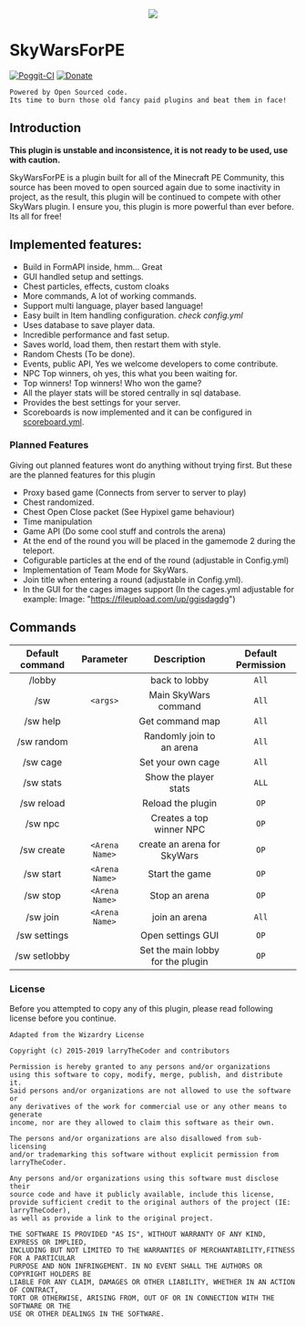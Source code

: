 <p align="center">
  <img src="https://cdn.discordapp.com/attachments/514331305111191563/662292362223026216/SkyWarsForPE.png"/>
</p>


# SkyWarsForPE
[![Poggit-CI](https://poggit.pmmp.io/ci.shield/larryTheCoder/SkyWarsForPE/SkyWarsForPE)](https://poggit.pmmp.io/ci/larryTheCoder/SkyWarsForPE/SkyWarsForPE) [![Donate](https://img.shields.io/badge/donate-PayPal-yellow.svg?style=flat-square)](http://www.paypal.me/Permeable)

    Powered by Open Sourced code.
    Its time to burn those old fancy paid plugins and beat them in face!

## Introduction
**This plugin is unstable and inconsistence, it is not ready to be used, use with caution.**

SkyWarsForPE is a plugin built for all of the Minecraft PE Community, this source has been moved to open sourced again due to some inactivity in project, as the result, this plugin will be continued to compete with other SkyWars plugin. I ensure you, this plugin is more powerful than ever before. Its all for free!

## Implemented features:
- Build in FormAPI inside, hmm... Great
- GUI handled setup and settings.
- Chest particles, effects, custom cloaks
- More commands, A lot of working commands.
- Support multi language, player based language!
- Easy built in Item handling configuration. _check config.yml_
- Uses database to save player data.
- Incredible performance and fast setup.
- Saves world, load them, then restart them with style.
- Random Chests (To be done).
- Events, public API, Yes we welcome developers to come contribute.
- NPC Top winners, oh yes, this what you been waiting for.
- Top winners! Top winners! Who won the game?
- All the player stats will be stored centrally in sql database.
- Provides the best settings for your server.
- Scoreboards is now implemented and it can be configured in [scoreboard.yml](https://github.com/larryTheCoder/SkyWarsForPE/blob/master/resources/scoreboard.yml).

### Planned Features
Giving out planned features wont do anything without trying first. But these are the planned features for this plugin

- Proxy based game (Connects from server to server to play)
- Chest randomized.
- Chest Open Close packet (See Hypixel game behaviour)
- Time manipulation
- Game API (Do some cool stuff and controls the arena)
- At the end of the round you will be placed in the gamemode 2 during the teleport.
- Cofigurable particles at the end of the round (adjustable in Config.yml)
- Implementation of Team Mode for SkyWars.
- Join title when entering a round (adjustable in Config.yml).
- In the GUI for the cages images support (In the cages.yml adjustable for example: Image: "https://fileupload.com/up/ggisdagdg")


## Commands
| Default command | Parameter | Description | Default Permission |
| :-----: | :-------: | :---------: | :-------: |
| /lobby | | back to lobby | `All` |
| /sw |`<args>` | Main SkyWars command | `All` |
| /sw help | | Get command map | `All` |
| /sw random | | Randomly join to an arena | `All` |
| /sw cage | | Set your own cage | `All` |
| /sw stats | | Show the player stats | `ALL`|
| /sw reload | | Reload the plugin | `OP` |
| /sw npc | | Creates a top winner NPC | `OP` |
| /sw create | `<Arena Name>` | create an arena for SkyWars | `OP` |
| /sw start | `<Arena Name>` | Start the game | `OP` |
| /sw stop | `<Arena Name>` | Stop an arena | `OP` |
| /sw join | `<Arena Name>` | join an arena | `All` |
| /sw settings | | Open settings GUI | `OP` |
| /sw setlobby | | Set the main lobby for the plugin | `OP` |

### License
Before you attempted to copy any of this plugin, please read following license before you continue.

    Adapted from the Wizardry License

    Copyright (c) 2015-2019 larryTheCoder and contributors

    Permission is hereby granted to any persons and/or organizations
    using this software to copy, modify, merge, publish, and distribute it.
    Said persons and/or organizations are not allowed to use the software or
    any derivatives of the work for commercial use or any other means to generate
    income, nor are they allowed to claim this software as their own.

    The persons and/or organizations are also disallowed from sub-licensing
    and/or trademarking this software without explicit permission from larryTheCoder.

    Any persons and/or organizations using this software must disclose their
    source code and have it publicly available, include this license,
    provide sufficient credit to the original authors of the project (IE: larryTheCoder),
    as well as provide a link to the original project.

    THE SOFTWARE IS PROVIDED "AS IS", WITHOUT WARRANTY OF ANY KIND, EXPRESS OR IMPLIED,
    INCLUDING BUT NOT LIMITED TO THE WARRANTIES OF MERCHANTABILITY,FITNESS FOR A PARTICULAR
    PURPOSE AND NON INFRINGEMENT. IN NO EVENT SHALL THE AUTHORS OR COPYRIGHT HOLDERS BE
    LIABLE FOR ANY CLAIM, DAMAGES OR OTHER LIABILITY, WHETHER IN AN ACTION OF CONTRACT,
    TORT OR OTHERWISE, ARISING FROM, OUT OF OR IN CONNECTION WITH THE SOFTWARE OR THE
    USE OR OTHER DEALINGS IN THE SOFTWARE.
